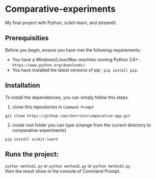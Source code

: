 # Comparative-experiments
My final project with Python, scikit-learn, and streamlit.

## Prerequisities
Before you begin, ensure you have met the following requirements:
- You have a Windows/Linux/Mac machine running Python 3.6+ : ``https://www.python.org/downloads/``.
- You have installed the latest versions of pip : ``pip install pip``.

## Installation
To install the dependencies, you can simply follow this steps.

1. clone this repositories in ``Command Prompt``
```
git clone https://github.com/cherrinn/comparative-app.git
```

2. inside root folder you can type (change from the current directory to comparative-experiments)
```
pip install scikit-learn
```

## Runs the project:
``python method1.py``
or
``python method2.py``
or
``python method3.py``\
then the result show in the console of Command Prompt.